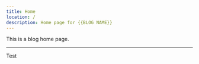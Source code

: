```yaml
---
title: Home
location: /
description: Home page for {{BLOG NAME}}
---
```


This is a blog home page.

---

Test